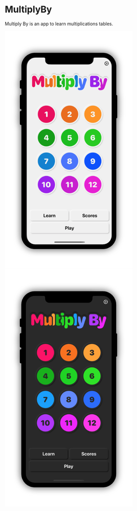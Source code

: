 # MultiplyBy

Multiply By is an app to learn multiplications tables.

<img src="./screenshots/home.png" width="400">
<img src="./screenshots/homeDarkMode.png" width="400">
